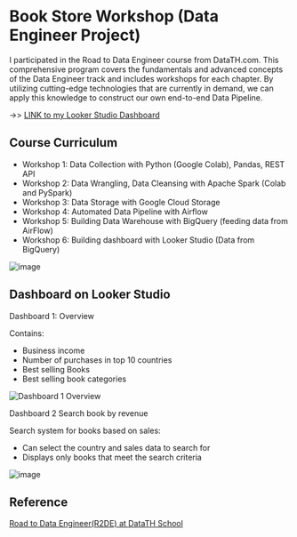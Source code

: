 # Book Store Workshop (Data Engineer Project)


I participated in the Road to Data Engineer course from DataTH.com. This comprehensive program covers the fundamentals and advanced concepts of the Data Engineer track and includes workshops for each chapter. By utilizing cutting-edge technologies that are currently in demand, we can apply this knowledge to construct our own end-to-end Data Pipeline.

->> [LINK to my Looker Studio Dashboard](https://lnkd.in/e38KVeep)


## Course Curriculum

* Workshop 1: Data Collection with Python (Google Colab), Pandas, REST API
* Workshop 2: Data Wrangling, Data Cleansing with Apache Spark (Colab and PySpark)
* Workshop 3: Data Storage with Google Cloud Storage
* Workshop 4: Automated Data Pipeline with Airflow
* Workshop 5: Building Data Warehouse with BigQuery (feeding data from AirFlow)
* Workshop 6: Building dashboard with Looker Studio (Data from BigQuery)

![image](https://user-images.githubusercontent.com/122316012/235368416-a1d3c965-b7cf-4a17-9278-88f348863676.png)


## Dashboard on Looker Studio

Dashboard 1: Overview 

Contains:
- Business income
- Number of purchases in top 10 countries
- Best selling Books
- Best selling book categories

![Dashboard 1 Overview](https://user-images.githubusercontent.com/122316012/235368347-ebe0c6bf-b9cc-4815-a058-a026cc7e40a6.png)


Dashboard 2 Search book by revenue 

Search system for books based on sales:
- Can select the country and sales data to search for
- Displays only books that meet the search criteria

![image](https://user-images.githubusercontent.com/122316012/235368787-e389fe73-1daf-4c00-8fcb-65040692b020.png)

## Reference

[Road to Data Engineer(R2DE) at DataTH School](https://school.datath.com/courses/road-to-data-engineer-2)
